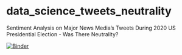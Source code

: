 # data_science_tweets_neutrality
Sentiment Analysis on Major News Media’s Tweets During 2020 US Presidential Election - Was There Neutrality?

[![Binder](https://mybinder.org/badge_logo.svg)](https:mybinder.org/v2/gh/katherineskc/data_science_tweets_neutrality/main)

